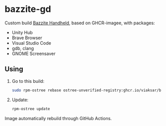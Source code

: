 # bazzite-gd

Custom build [Bazzite Handheld](https://github.com/ublue-os/bazzite), based on GHCR-imageе, with packages:
- Unity Hub
- Brave Browser
- Visual Studio Code
- gdb, clang
- GNOME Screensaver

## Using

1. Go to this build:

   ```bash
   sudo rpm-ostree rebase ostree-unverified-registry:ghcr.io/viaksar/bazzite-gd:latest
   ```

2. Update:

   ```bash
   rpm-ostree update
   ```

Image automatically rebuild through GitHub Actions.
